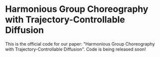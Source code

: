 # Harmonious Group Choreography with Trajectory-Controllable Diffusion
This is the official code for our paper: "Harmonious Group Choreography with Trajectory-Controllable Diffusion". 
Code is being released soon!

